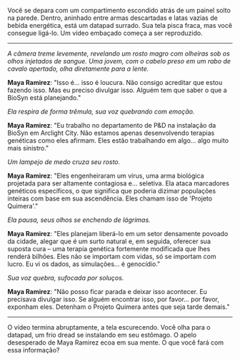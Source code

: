Você se depara com um compartimento escondido atrás de um painel solto na parede. Dentro, aninhado entre armas descartadas e latas vazias de bebida energética, está um datapad surrado. Sua tela pisca fraca, mas você consegue ligá-lo. Um vídeo embaçado começa a ser reproduzido.

---

_A câmera treme levemente, revelando um rosto magro com olheiras sob os olhos injetados de sangue. Uma jovem, com o cabelo preso em um rabo de cavalo apertado, olha diretamente para a lente._

**Maya Ramirez**: "Isso é... isso é loucura. Não consigo acreditar que estou fazendo isso. Mas eu preciso divulgar isso. Alguém tem que saber o que a BioSyn está planejando."

_Ela respira de forma trêmula, sua voz quebrando com emoção._

**Maya Ramirez**: "Eu trabalho no departamento de P&D na instalação da BioSyn em Arclight City. Não estamos apenas desenvolvendo terapias genéticas como eles afirmam. Eles estão trabalhando em algo... algo muito mais sinistro."

_Um lampejo de medo cruza seu rosto._

**Maya Ramirez**: "Eles engenheiraram um vírus, uma arma biológica projetada para ser altamente contagiosa e... seletiva. Ela ataca marcadores genéticos específicos, o que significa que poderia dizimar populações inteiras com base em sua ascendência. Eles chamam isso de 'Projeto Quimera'."

_Ela pausa, seus olhos se enchendo de lágrimas._

**Maya Ramirez**: "Eles planejam liberá-lo em um setor densamente povoado da cidade, alegar que é um surto natural e, em seguida, oferecer sua suposta cura – uma terapia genética fortemente modificada que lhes renderá bilhões. Eles não se importam com vidas, só se importam com lucro. Eu vi os dados, as simulações... é genocídio."

_Sua voz quebra, sufocada por soluços._

**Maya Ramirez**: "Não posso ficar parada e deixar isso acontecer. Eu precisava divulgar isso. Se alguém encontrar isso, por favor... por favor, exponham eles. Detenham o Projeto Quimera antes que seja tarde demais."

---

O vídeo termina abruptamente, a tela escurecendo. Você olha para o datapad, um frio dread se instalando em seu estômago. O apelo desesperado de Maya Ramirez ecoa em sua mente. O que você fará com essa informação?
